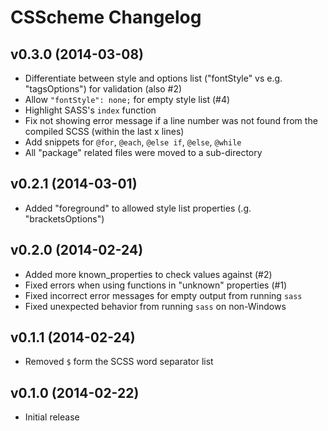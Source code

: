 CSScheme Changelog
==================

v0.3.0 (2014-03-08)
-------------------

- Differentiate between style and options list ("fontStyle" vs e.g.
  "tagsOptions") for validation (also #2)
- Allow `"fontStyle": none;` for empty style list (#4)
- Highlight SASS's `index` function
- Fix not showing error message if a line number was not found from the compiled
  SCSS (within the last x lines)
- Add snippets for `@for`, `@each`, `@else if`, `@else`, `@while`
- All "package" related files were moved to a sub-directory

v0.2.1 (2014-03-01)
-------------------

- Added "foreground" to allowed style list properties (.g. "bracketsOptions")


v0.2.0 (2014-02-24)
-------------------

- Added more known_properties to check values against (#2)
- Fixed errors when using functions in "unknown" properties (#1)
- Fixed incorrect error messages for empty output from running `sass`
- Fixed unexpected behavior from running `sass` on non-Windows


v0.1.1 (2014-02-24)
-------------------

- Removed `$` form the SCSS word separator list


v0.1.0 (2014-02-22)
-------------------

- Initial release
